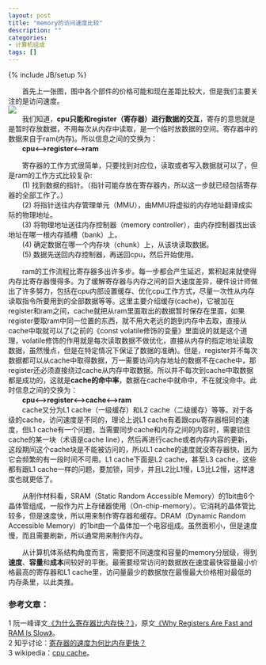 ```yaml
---
layout: post
title: "memory的访问速度比较"
description: ""
categories: 
- 计算机组成
tags: []
---
```

{% include JB/setup %}

　　首先上一张图，图中各个部件的价格可能和现在差距比较大，但是我们主要关注的是访问速度。  
![](http://image.beekka.com/blog/201310/2013101401.png)  
　　我们知道，**cpu只能和register（寄存器）进行数据的交互**，寄存的意思就是是暂时存放数据，不用每次从内存中读取，是一个临时放数据的空间。寄存器中的数据来自于ram(内存)。所以信息之间的交换为：  
　　**cpu<-->register<-->ram**   

　　寄存器的工作方式很简单，只要找到对应位，读取或者写入数据就可以了，但是ram的工作方式比较复杂:  
　　(1) 找到数据的指针。（指针可能存放在寄存器内，所以这一步就已经包括寄存器的全部工作了。）   
　　(2) 将指针送往内存管理单元（MMU），由MMU将虚拟的内存地址翻译成实际的物理地址。   
　　(3) 将物理地址送往内存控制器（memory controller），由内存控制器找出该地址在哪一根内存插槽（bank）上。  
　　(4) 确定数据在哪一个内存块（chunk）上，从该块读取数据。  
　　(5) 数据先送回内存控制器，再送回cpu，然后开始使用。  

　　ram的工作流程比寄存器多出许多步。每一步都会产生延迟，累积起来就使得内存比寄存器慢得多。为了缓解寄存器与内存之间的巨大速度差异，硬件设计师做出了许多努力，包括在cpu内部设置缓存、优化cpu工作方式，尽量一次性从内存读取指令所要用到的全部数据等等。这里主要介绍缓存(cache)，它被加在register和ram之间，cache就把从ram里面取出的数据暂时保存在里面，如果register要取ram中同一位置的东西，就不用大老远的跑到内存中去取，直接从cache中取就可以了(之前的《const volatile修饰的变量》里面说的就是这个道理，volatile修饰的作用就是每次读取数据不做优化，直接从内存的指定地址读取数据，虽然慢点，但是在特定情况下保证了数据的准确)。但是，register并不每次数据都可以从cache中取得数据，万一需要访问内存地址的数据不在cache中，那register还必须直接绕过cache从内存中取数据。所以并不每次到cache中取数据都是成功的，这就是**cache的命中率**，数据在cache中就命中，不在就没命中。此时信息之间的交换为：  
　　**cpu<-->register<-->cache<-->ram**  
　　cache又分为L1 cache（一级缓存）和L2 cache（二级缓存）等等。对于各级的cache，访问速度是不同的，理论上说L1 cache有着跟cpu寄存器相同的速度，但L1 cache有一个问题，当需要同步cache和内存之间的内容时，需要锁住cache的某一块（术语是cache line），然后再进行cache或者内存内容的更新，这段期间这个cache块是不能被访问的，所以L1 cache的速度就没寄存器快，因为它会频繁的有一段时间不可用。L1 cache下面是L2 cache，甚至L3 cache，这些都有跟L1 cache一样的问题，要加锁，同步，并且L2比L1慢，L3比L2慢，这样速度也就更低了。

　　从制作材料看，SRAM（Static Random Accessible Memory）的1bit由6个晶体管组成，一般作为片上存储器使用（On-chip-memory）。它消耗的晶体管比较多，但是速度快，所以用来制作寄存器和缓存。DRAM（Dynamic Random Accessible Memory）的1bit由一个晶体加一个电容组成。虽然面积小，但是速度慢，而且需要刷新，所以通常用来制作内存。

　　从计算机体系结构角度而言，需要把不同速度和容量的memory分层级，得到**速度**、**容量**和**成本**间较好的平衡。最需要经常访问的数据放在速度最快容量最小价格最高的寄存器和L1 cache里，访问量最少的数据放在最慢最大价格相对最低的内存条里，以此类推。

### 参考文章： 
1 阮一峰译文[《为什么寄存器比内存快？》](http://www.ruanyifeng.com/blog/2013/10/register.html)，原文[《Why Registers Are Fast and RAM Is Slow》](https://www.mikeash.com/pyblog/friday-qa-2013-10-11-why-registers-are-fast-and-ram-is-slow.html)。  
2 知乎讨论：[寄存器的速度为何比内存更快？](http://www.zhihu.com/question/20075426)  
3 wikipedia：[cpu cache](http://en.wikipedia.org/wiki/CPU_cache)。